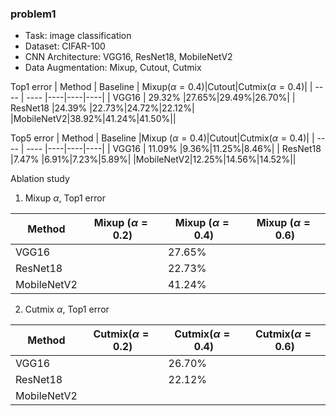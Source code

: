 ### problem1
- Task: image classification
- Dataset: CIFAR-100
- CNN Architecture: VGG16, ResNet18, MobileNetV2
- Data Augmentation: Mixup, Cutout, Cutmix

Top1 error
|  Method  | Baseline  | Mixup($\alpha=0.4$)|Cutout|Cutmix($\alpha=0.4$)|
|  ----  | ----  |----|----|----|
| VGG16  | 29.32% |27.65%|29.49%|26.70%|
| ResNet18  |24.39% |22.73%|24.72%|22.12%|
|MobileNetV2|38.92%|41.24%|41.50%||

Top5 error
|  Method  | Baseline  |Mixup ($\alpha=0.4$)|Cutout|Cutmix($\alpha=0.4$)|
|  ----  | ----  |----|----|----|
| VGG16  | 11.09% |9.36%|11.25%|8.46%|
| ResNet18  |7.47% |6.91%|7.23%|5.89%|
|MobileNetV2|12.25%|14.56%|14.52%||

Ablation study

1. Mixup $\alpha$, Top1 error

|  Method  | Mixup ($\alpha=0.2$) |Mixup ($\alpha=0.4$)|Mixup ($\alpha=0.6$)|
|  ----  | ----  |----|----|
| VGG16  |  |27.65%||
| ResNet18  | |22.73%||
|MobileNetV2||41.24%||

2. Cutmix $\alpha$, Top1 error

|  Method  | Cutmix($\alpha=0.2$) |Cutmix($\alpha=0.4$)|Cutmix($\alpha=0.6$)|
|  ----  | ----  |----|----|
| VGG16  |  |26.70%||
| ResNet18  | |22.12%||
|MobileNetV2||||

